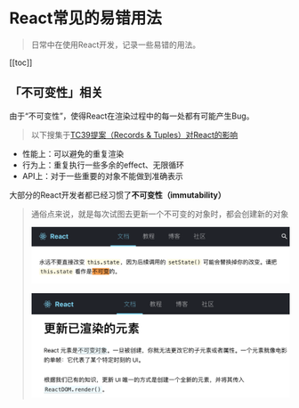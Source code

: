 # React常见的易错用法
> 日常中在使用React开发，记录一些易错的用法。

[[toc]]

## 「不可变性」相关
由于“不可变性”，使得React在渲染过程中的每一处都有可能产生Bug。
> 以下搜集于[TC39提案（Records & Tuples）对React的影响](www.apple.com.cn/retail/westlake/)
 - 性能上：可以避免的重复渲染
 - 行为上：重复执行一些多余的effect、无限循环
 - API上：对于一些重要的对象不能做到准确表示

大部分的React开发者都已经习惯了**不可变性（immutability）**
> 通俗点来说，就是每次试图去更新一个不可变的对象时，都会创建新的对象
>
> ![alt](./img/img-1.png)
>
> ![alt](./img/img-2.png)